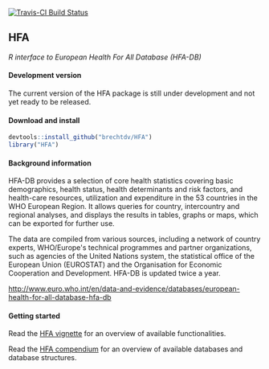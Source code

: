 [![Travis-CI Build Status](https://travis-ci.org/brechtdv/HFA.svg?branch=master)](https://travis-ci.org/brechtdv/HFA)

## HFA

_R interface to European Health For All Database (HFA-DB)_

#### Development version

The current version of the HFA package is still under development and not yet ready to be released.

#### Download and install

```r
devtools::install_github("brechtdv/HFA")
library("HFA")
```

#### Background information

HFA-DB provides a selection of core health statistics covering basic demographics, health status, health determinants and risk factors, and health-care resources, utilization and expenditure in the 53 countries in the WHO European Region. It allows queries for country, intercountry and regional analyses, and displays the results in tables, graphs or maps, which can be exported for further use.

The data are compiled from various sources, including a network of country experts, WHO/Europe's technical programmes and partner organizations, such as agencies of the United Nations system, the statistical office of the European Union (EUROSTAT) and the Organisation for Economic Cooperation and Development. HFA-DB is updated twice a year.

http://www.euro.who.int/en/data-and-evidence/databases/european-health-for-all-database-hfa-db

#### Getting started

Read the [HFA vignette](https://rawgit.com/brechtdv/HFA/master/vignettes/HFA.html) for an overview of available functionalities.

Read the [HFA compendium](https://rawgit.com/brechtdv/HFA/master/vignettes/compendium.html) for an overview of available databases and database structures.
